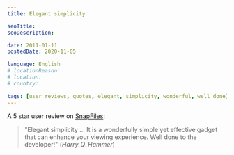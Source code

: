 ```yaml
---
title: Elegant simplicity

seoTitle:
seoDescription:

date: 2011-01-11
postedDate: 2020-11-05

language: English
# locationReason:
# location:
# country:

tags: [user reviews, quotes, elegant, simplicity, wonderful, well done]
---
```


A 5 star user review on [SnapFiles](http://www.snapfiles.com/get/cinemadrape.html):

> "Elegant simplicity ... It is a wonderfully simple yet effective gadget that can enhance your viewing experience. Well done to the developer!" (_Harry_Q_Hammer_)

<!--more-->